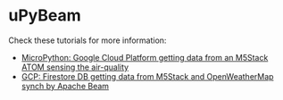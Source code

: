 # uPyBeam

Check these tutorials for more information:
* [MicroPython: Google Cloud Platform getting data from an M5Stack ATOM sensing the air-quality](https://lemariva.com/blog/2020/04/micropython-google-cloud-platform-getting-data-m5stack-atom-sensing-air-quality)
* [GCP: Firestore DB getting data from M5Stack and OpenWeatherMap synch by Apache Beam](https://lemariva.com/blog/2020/04/gcp-firestore-database-m5stack-openweathermap-apachebeam)
